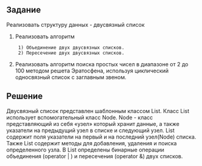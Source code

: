 ## Задание

Реализовать структуру данных \- двусвязный список


1. Реализовать алгоритм

        1) Объединение двух двусвязных списков.
        2) Пересечение двух двусвязных списков.
2. Реализовать алгоритм поиска простых чисел в диапазоне от 2 до 100 методом решета Эратосфена, используя циклический односвязный список с заглавным звеном.

## Решение

Двусвязный список представлен шаблонным классом List<T>. Класс List использует вспомогательный класс Node<T>. Node - класс представляющий из себя «узел» который хранит данные, а также указатели на предыдущий узел в списке и следующий узел. List содержит поля указатели на первый и на последний узел(Node) списка. Также List содержит методы для добавления, удаления и поиска определенного узла. В List определены бинарные операции объединения (operator | ) и пересечения (operator &) двух списков.
